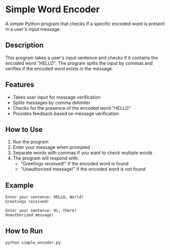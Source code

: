# Simple Word Encoder

A simple Python program that checks if a specific encoded word is present in a user's input message.

## Description

This program takes a user's input sentence and checks if it contains the encoded word "HELLO". The program splits the input by commas and verifies if the encoded word exists in the message.

## Features

- Takes user input for message verification
- Splits messages by comma delimiter
- Checks for the presence of the encoded word "HELLO"
- Provides feedback based on message verification

## How to Use

1. Run the program
2. Enter your message when prompted
3. Separate words with commas if you want to check multiple words
4. The program will respond with:
   - "Greetings received!" if the encoded word is found
   - "Unauthorized message!" if the encoded word is not found

## Example

```
Enter your sentence: HELLO, World!
Greetings received!

Enter your sentence: Hi, there!
Unauthorized message!
```

## How to Run

```bash
python simple_encoder.py
```